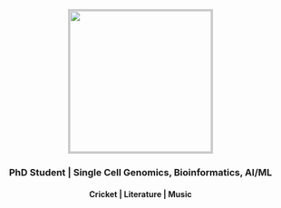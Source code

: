 <p align="center">
  <img src="https://github.com/user-attachments/assets/8638a85f-4099-4c85-911a-67aa8c91510b" width="250" height="250" style="border: 3px solid #ccc; object-fit: cover; margin-right: 20px; display: block; margin-left: auto; margin-right: auto;">
</p>

<h3 align="center">PhD Student | Single Cell Genomics, Bioinformatics, AI/ML</h3>
<h4 align="center">Cricket | Literature | Music


